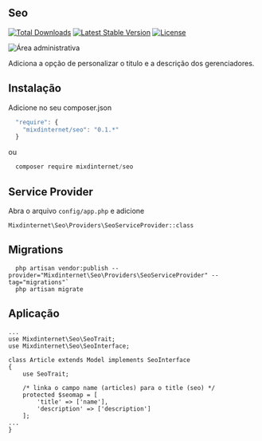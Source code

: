 ## Seo

[![Total Downloads](https://poser.pugx.org/mixdinternet/seo/d/total.svg)](https://packagist.org/packages/mixdinternet/seo)
[![Latest Stable Version](https://poser.pugx.org/mixdinternet/seo/v/stable.svg)](https://packagist.org/packages/mixdinternet/seo)
[![License](https://poser.pugx.org/mixdinternet/seo/license.svg)](https://packagist.org/packages/mixdinternet/seo)

![Área administrativa](http://mixd.com.br/github/0df460e4bc591ff10bc30776e0e3585f.png "Área administrativa")

Adiciona a opção de personalizar o titulo e a descrição dos gerenciadores.

## Instalação

Adicione no seu composer.json

```js
  "require": {
    "mixdinternet/seo": "0.1.*"
  }
```

ou

```js
  composer require mixdinternet/seo
```

## Service Provider

Abra o arquivo `config/app.php` e adicione

`Mixdinternet\Seo\Providers\SeoServiceProvider::class`

## Migrations

```
  php artisan vendor:publish --provider="Mixdinternet\Seo\Providers\SeoServiceProvider" --tag="migrations"`
  php artisan migrate
```

## Aplicação

```
...
use Mixdinternet\Seo\SeoTrait;
use Mixdinternet\Seo\SeoInterface;

class Article extends Model implements SeoInterface
{
    use SeoTrait;

    /* linka o campo name (articles) para o title (seo) */
    protected $seomap = [
        'title' => ['name'],
        'description' => ['description']
    ];
...
}
```
